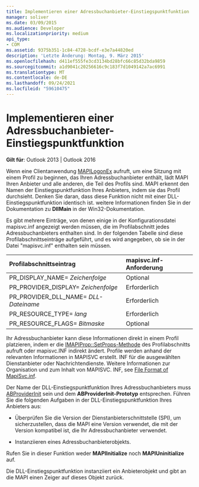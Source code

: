 ```yaml
---
title: Implementieren einer Adressbuchanbieter-Einstiegspunktfunktion
manager: soliver
ms.date: 03/09/2015
ms.audience: Developer
ms.localizationpriority: medium
api_type:
- COM
ms.assetid: 9375b351-1c84-4728-bcdf-e3e7a44820ed
description: 'Letzte Änderung: Montag, 9. März 2015'
ms.openlocfilehash: d411ef555fe3cd3134bd28bfc66c85d32bda9859
ms.sourcegitcommit: a1d9041c20256616c9c183f7d1049142a7ac6991
ms.translationtype: MT
ms.contentlocale: de-DE
ms.lasthandoff: 09/24/2021
ms.locfileid: "59610475"
---
```

# <a name="implementing-an-address-book-provider-entry-point-function"></a>Implementieren einer Adressbuchanbieter-Einstiegspunktfunktion

  
  
**Gilt für**: Outlook 2013 | Outlook 2016 
  
Wenn eine Clientanwendung [MAPILogonEx](mapilogonex.md) aufruft, um eine Sitzung mit einem Profil zu beginnen, das Ihren Adressbuchanbieter enthält, lädt MAPI Ihren Anbieter und alle anderen, die Teil des Profils sind. MAPI erkennt den Namen der Einstiegspunktfunktion Ihres Anbieters, indem sie das Profil durchsieht. Denken Sie daran, dass diese Funktion nicht mit einer DLL-Einstiegspunktfunktion identisch ist. weitere Informationen finden Sie in der Dokumentation zu **DllMain** in der Win32-Dokumentation. 
  
Es gibt mehrere Einträge, von denen einige in der Konfigurationsdatei mapisvc.inf angezeigt werden müssen, die im Profilabschnitt jedes Adressbuchanbieters enthalten sind. In der folgenden Tabelle sind diese Profilabschnittseinträge aufgeführt, und es wird angegeben, ob sie in der Datei "mapisvc.inf" enthalten sein müssen.
  
|**Profilabschnittseintrag**|**mapisvc.inf-Anforderung**|
|:-----|:-----|
|PR_DISPLAY_NAME= _Zeichenfolge_ <br/> |Optional  <br/> |
|PR_PROVIDER_DISPLAY= _Zeichenfolge_ <br/> |Erforderlich  <br/> |
|PR_PROVIDER_DLL_NAME= _DLL-Dateiname_ <br/> |Erforderlich  <br/> |
|PR_RESOURCE_TYPE= _lang_ <br/> |Erforderlich  <br/> |
|PR_RESOURCE_FLAGS= _Bitmaske_ <br/> |Optional  <br/> |
   
Ihr Adressbuchanbieter kann diese Informationen direkt in einem Profil platzieren, indem er die [IMAPIProp::SetProps-Methode](imapiprop-setprops.md) des Profilabschnitts aufruft oder mapisvc.INF indirekt ändert. Profile werden anhand der relevanten Informationen in MAPISVC erstellt. INF für die ausgewählten Dienstanbieter oder Nachrichtendienste. Weitere Informationen zur Organisation und zum Inhalt von MAPISVC. INF, see [File Format of MapiSvc.inf](file-format-of-mapisvc-inf.md).
  
Der Name der DLL-Einstiegspunktfunktion Ihres Adressbuchanbieters muss [ABProviderInit](abproviderinit.md) sein und dem **ABProviderInit-Prototyp** entsprechen. Führen Sie die folgenden Aufgaben in der DLL-Einstiegspunktfunktion Ihres Anbieters aus: 
  
- Überprüfen Sie die Version der Dienstanbieterschnittstelle (SPI), um sicherzustellen, dass die MAPI eine Version verwendet, die mit der Version kompatibel ist, die Ihr Adressbuchanbieter verwendet.
    
- Instanziieren eines Adressbuchanbieterobjekts.
    
Rufen Sie in dieser Funktion weder **MAPIInitialize** noch **MAPIUninitialize** auf. 
  
Die DLL-Einstiegspunktfunktion instanziiert ein Anbieterobjekt und gibt an die MAPI einen Zeiger auf dieses Objekt zurück. 
  

